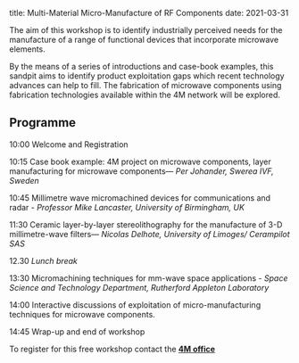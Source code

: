 title: Multi-Material Micro-Manufacture of RF Components
date: 2021-03-31

The aim of this workshop is to identify industrially perceived needs for the manufacture of a range of functional devices that incorporate microwave elements.
<!--break-->
By the means of a series of introductions and case-book examples, this sandpit aims to identify product exploitation gaps which recent technology advances can help to fill. The fabrication of microwave components using fabrication technologies available within the 4M network will be explored.

## Programme


10:00 Welcome and Registration

10:15 Case book example: 4M project on microwave components, layer manufacturing for microwave components— *Per Johander, Swerea IVF, Sweden*

10:45 Millimetre wave micromachined devices for communications and radar - *Professor Mike Lancaster, University of Birmingham, UK*

11:30 Ceramic layer-by-layer stereolithography for the manufacture of 3-D millimetre-wave filters— *Nicolas Delhote, University of Limoges/ Cerampilot SAS*

12.30 *Lunch break*

13:30 Micromachining techniques for mm-wave space applications - *Space Science and Technology Department, Rutherford Appleton Laboratory*

14:00 Interactive discussions of exploitation of micro-manufacturing techniques for microwave components.

14:45 Wrap-up and end of workshop

To register for this free workshop contact the **[4M office](mailto:whytejc@cf.ac.uk)**